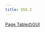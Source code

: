 ```yaml
---
title: OS8.2
---
```


[Page TableのGUI](https://ie.u-ryukyu.ac.jp/~e235718/hugo/post/2025/1/24/pagetable/index.html)
